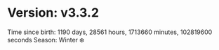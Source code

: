 # Version: v3.3.2
Time since birth: 1190 days, 28561 hours, 1713660 minutes, 102819600 seconds
Season: Winter ❄️
